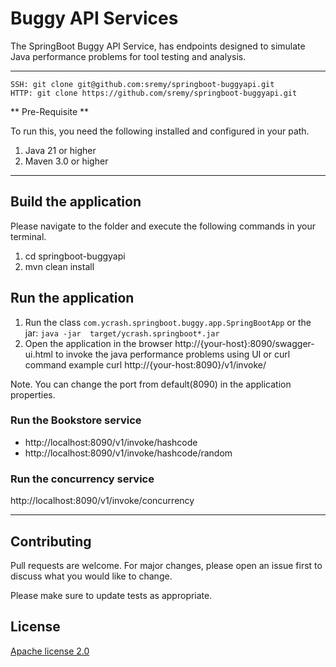 # Buggy API Services

The SpringBoot Buggy API Service, has endpoints designed to simulate Java performance problems for tool testing and analysis.

---

```
SSH: git clone git@github.com:sremy/springboot-buggyapi.git
HTTP: git clone https://github.com/sremy/springboot-buggyapi.git
```

** Pre-Requisite **

To run this, you need the following installed and configured in your path.

1. Java 21 or higher
2. Maven 3.0 or higher

---

## Build the application
Please navigate to the folder and execute the following commands in your terminal.

1. cd springboot-buggyapi
2. mvn clean install


## Run the application
1. Run the class `com.ycrash.springboot.buggy.app.SpringBootApp` or the jar: `java -jar  target/ycrash.springboot*.jar`
2. Open the application in the browser http://{your-host}:8090/swagger-ui.html to invoke the java performance problems using UI
or curl command example 
curl http://{your-host:8090}/v1/invoke/

Note. You can change the port from default(8090) in the application properties.

### Run the Bookstore service

- http://localhost:8090/v1/invoke/hashcode
- http://localhost:8090/v1/invoke/hashcode/random


### Run the concurrency service
http://localhost:8090/v1/invoke/concurrency


---

## Contributing
Pull requests are welcome. For major changes, please open an issue first to discuss what you would like to change.

Please make sure to update tests as appropriate.

## License
[Apache license 2.0](https://www.apache.org/licenses/LICENSE-2.0)

